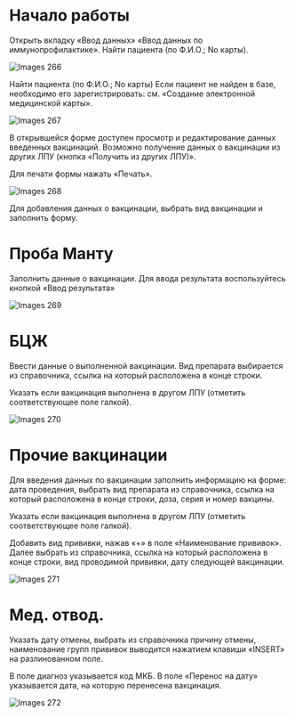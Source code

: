 <!-- TITLE: АРМ Иммунопрофилактика -->
<!-- SUBTITLE: Руководство АРМ Иммунопрофилактика  -->

# Начало работы
Открыть вкладку «Ввод данных» «Ввод данных по иммунопрофилактике». Найти пациента (по Ф.И.О.; No карты).

![Images 266](/uploads/operator/images-266.png "Images 266")

Найти пациента (по Ф.И.О.; No карты) Если пациент не найден в базе, необходимо его зарегистрировать: см. «Создание электронной медицинской карты».

![Images 267](/uploads/operator/images-267.png "Images 267")

В открывшейся форме доступен просмотр и редактирование данных введенных вакцинаций. Возможно получение данных о вакцинации из других ЛПУ (кнопка «Получить из других ЛПУ)».

Для печати формы нажать «Печать».

![Images 268](/uploads/operator/images-268.png "Images 268")

Для добавления данных о вакцинации, выбрать вид вакцинации и заполнить форму.

# Проба Манту

Заполнить данные о вакцинации. Для ввода результата воспользуйтесь кнопкой «Ввод результата»

![Images 269](/uploads/operator/images-269.png "Images 269")

# БЦЖ
Ввести данные о выполненной вакцинации. Вид препарата выбирается из справочника, ссылка на который расположена в конце строки.

Указать если вакцинация выполнена в другом ЛПУ (отметить соответствующее поле галкой).

![Images 270](/uploads/operator/images-270.png "Images 270")

# Прочие вакцинации
Для введения данных по вакцинации заполнить информацию на форме: дата проведения, выбрать вид препарата из справочника, ссылка на который расположена в конце строки, доза, серия и номер вакцины.

Указать если вакцинация выполнена в другом ЛПУ (отметить соответствующее поле галкой).

Добавить вид прививки, нажав «+» в поле «Наименование прививок». Далее выбрать из справочника, ссылка на который расположена в конце строки, вид проводимой прививки, дату следующей вакцинации.

![Images 271](/uploads/operator/images-271.png "Images 271")

# Мед. отвод.
Указать дату отмены, выбрать из справочника причину отмены, наименование групп прививок выводится нажатием клавиши «INSERT» на разлинованном поле. 

В поле диагноз указывается код МКБ. В поле «Перенос на дату» указывается дата, на которую перенесена вакцинация.

![Images 272](/uploads/operator/images-272.png "Images 272")


